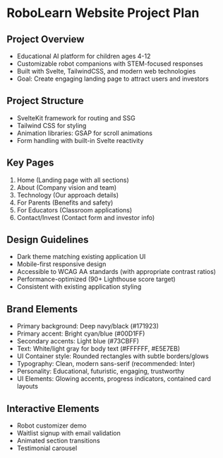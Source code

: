 # RoboLearn Website Project Plan

## Project Overview
- Educational AI platform for children ages 4-12
- Customizable robot companions with STEM-focused responses
- Built with Svelte, TailwindCSS, and modern web technologies
- Goal: Create engaging landing page to attract users and investors

## Project Structure
- SvelteKit framework for routing and SSG
- Tailwind CSS for styling
- Animation libraries: GSAP for scroll animations
- Form handling with built-in Svelte reactivity

## Key Pages
1. Home (Landing page with all sections)
2. About (Company vision and team)
3. Technology (Our approach details)
4. For Parents (Benefits and safety)
5. For Educators (Classroom applications)
6. Contact/Invest (Contact form and investor info)

## Design Guidelines
- Dark theme matching existing application UI
- Mobile-first responsive design
- Accessible to WCAG AA standards (with appropriate contrast ratios)
- Performance-optimized (90+ Lighthouse score target)
- Consistent with existing application styling

## Brand Elements
- Primary background: Deep navy/black (#171923)
- Primary accent: Bright cyan/blue (#00D1FF)
- Secondary accents: Light blue (#73CBFF)
- Text: White/light gray for body text (#FFFFFF, #E5E7EB)
- UI Container style: Rounded rectangles with subtle borders/glows
- Typography: Clean, modern sans-serif (recommended: Inter)
- Personality: Educational, futuristic, engaging, trustworthy
- UI Elements: Glowing accents, progress indicators, contained card layouts

## Interactive Elements
- Robot customizer demo
- Waitlist signup with email validation
- Animated section transitions
- Testimonial carousel